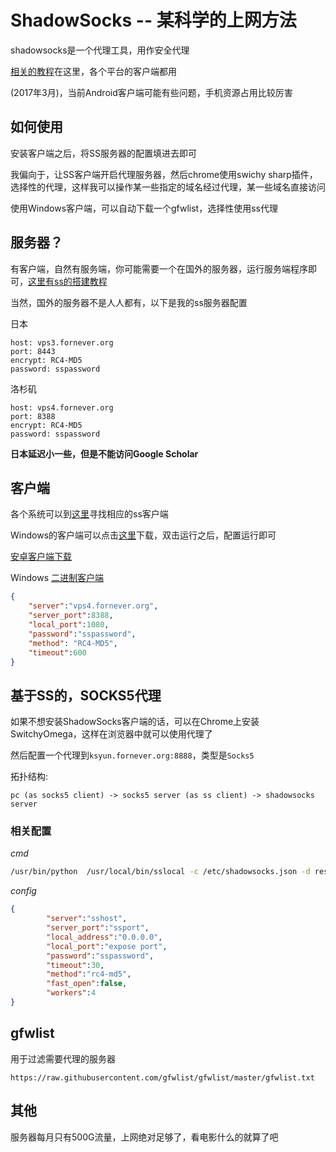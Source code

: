 # ShadowSocks -- 某科学的上网方法

shadowsocks是一个代理工具，用作安全代理

[相关的教程](https://github.com/shadowsocks/shadowsocks/wiki)在这里，各个平台的客户端都用

(2017年3月)，当前Android客户端可能有些问题，手机资源占用比较厉害

## 如何使用

安装客户端之后，将SS服务器的配置填进去即可

我偏向于，让SS客户端开启代理服务器，然后chrome使用swichy sharp插件，选择性的代理，这样我可以操作某一些指定的域名经过代理，某一些域名直接访问

使用Windows客户端，可以自动下载一个gfwlist，选择性使用ss代理

## 服务器？

有客户端，自然有服务端，你可能需要一个在国外的服务器，运行服务端程序即可，[这里有ss的搭建教程](https://github.com/shadowsocks/shadowsocks/wiki/Shadowsocks-%E4%BD%BF%E7%94%A8%E8%AF%B4%E6%98%8E)

当然，国外的服务器不是人人都有，以下是我的ss服务器配置

日本

```text
host: vps3.fornever.org
port: 8443
encrypt: RC4-MD5
password: sspassword
```

洛杉矶

```text
host: vps4.fornever.org
port: 8388
encrypt: RC4-MD5
password: sspassword
```

**日本延迟小一些，但是不能访问Google Scholar**

## 客户端

各个系统可以到[这里](https://github.com/shadowsocks/shadowsocks/wiki/Ports-and-Clients)寻找相应的ss客户端

Windows的客户端可以点击[这里](https://download.fornever.org/shadowsocks.exe)下载，双击运行之后，配置运行即可

[安卓客户端下载](https://oss-theo.oss-cn-shenzhen.aliyuncs.com/download/shadowsocks-nightly-4.2.5.apk)

Windows [二进制客户端](https://oss-theo.oss-cn-shenzhen.aliyuncs.com/download/ss-go.zip)

```json
{
    "server":"vps4.fornever.org",
    "server_port":8388,
    "local_port":1080,
    "password":"sspassword",
    "method": "RC4-MD5",
    "timeout":600
}
```

## 基于SS的，SOCKS5代理

如果不想安装ShadowSocks客户端的话，可以在Chrome上安装SwitchyOmega，这样在浏览器中就可以使用代理了

然后配置一个代理到```ksyun.fornever.org:8888```，类型是```Socks5```

拓扑结构:

```text
pc (as socks5 client) -> socks5 server (as ss client) -> shadowsocks server
```

### 相关配置

*cmd*

```bash
/usr/bin/python  /usr/local/bin/sslocal -c /etc/shadowsocks.json -d restart
```

*config*

```json
{
        "server":"sshost",
        "server_port":"ssport",
        "local_address":"0.0.0.0",
        "local_port":"expose port",
        "password":"sspassword",
        "timeout":30,
        "method":"rc4-md5",
        "fast_open":false,
        "workers":4
}
```

## gfwlist

用于过滤需要代理的服务器

```https://raw.githubusercontent.com/gfwlist/gfwlist/master/gfwlist.txt```

## 其他

服务器每月只有500G流量，上网绝对足够了，看电影什么的就算了吧